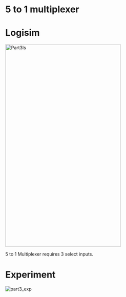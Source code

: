 # 5 to 1 multiplexer

# Logisim

<img width="360" height="633" alt="Part3ls" src="https://github.com/user-attachments/assets/c0b41e68-f69d-41d8-b4af-ce1633e9554d" />

5 to 1 Multiplexer requires 3 select inputs.


# Experiment

![part3_exp](https://github.com/user-attachments/assets/571f1a1d-ca1e-47f5-bf3c-6b7576e0e3dc)
